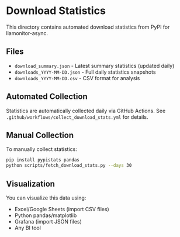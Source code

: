 # Download Statistics

This directory contains automated download statistics from PyPI for llamonitor-async.

## Files

- `download_summary.json` - Latest summary statistics (updated daily)
- `downloads_YYYY-MM-DD.json` - Full daily statistics snapshots
- `downloads_YYYY-MM-DD.csv` - CSV format for analysis

## Automated Collection

Statistics are automatically collected daily via GitHub Actions.
See `.github/workflows/collect_download_stats.yml` for details.

## Manual Collection

To manually collect statistics:

```bash
pip install pypistats pandas
python scripts/fetch_download_stats.py --days 30
```

## Visualization

You can visualize this data using:
- Excel/Google Sheets (import CSV files)
- Python pandas/matplotlib
- Grafana (import JSON files)
- Any BI tool

